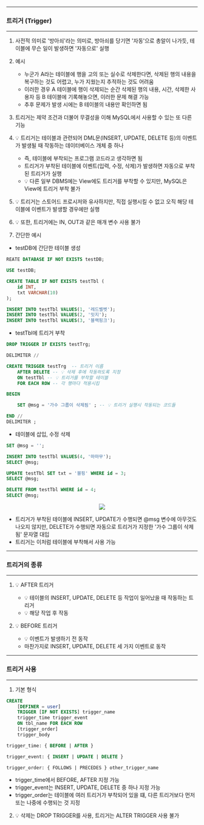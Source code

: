 -----
### 트리거 (Trigger)
-----
1. 사전적 의미로 '방아쇠'라는 의미로, 방아쇠를 당기면 '자동'으로 총알이 나가듯, 테이블에 무슨 일이 발생하면 '자동으로' 실행
2. 예시
   - 누군가 A라는 테이블에 행을 고의 또는 실수로 삭제한다면, 삭제된 행의 내용을 복구하는 것도 어렵고, 누가 지웠는지 추적하는 것도 어려움
   - 이러한 경우 A 테이블에 행이 삭제되는 순간 삭제된 행의 내용, 시간, 삭제한 사용자 등 B 테이블에 기록해놓으면, 이러한 문제 해결 가능
   - 추후 문제가 발생 시에는 B 테이블의 내용만 확인하면 됨

3. 트리거는 제약 조건과 더불어 무결성을 이해 MySQL에서 사용할 수 있는 또 다른 기능
4. 💡 트리거는 테이블과 관련되어 DML문(INSERT, UPDATE, DELETE 등)의 이벤트가 발생될 때 작동하는 데이터베이스 개체 중 하나
   - 즉, 테이블에 부착되는 프로그램 코드라고 생각하면 됨
   - 트리거가 부착된 테이블에 이벤트(입력, 수정, 삭제)가 발생하면 자동으로 부착된 트리거가 실행
   - 💡 다른 일부 DBMS에는 View에도 트리거를 부착할 수 있지만, MySQL은 View에 트리거 부착 불가
5. 💡 트리거는 스토어드 프로시저와 유사하지만, 직접 실행시킬 수 없고 오직 해당 테이블에 이벤트가 발생할 경우에만 실행
6. 💡 또한, 트리거에는 IN, OUT과 같은 매개 변수 사용 불가
7. 간단한 예시
  - testDB에 간단한 테이블 생성
```sql
REATE DATABASE IF NOT EXISTS testDB;

USE testDB;

CREATE TABLE IF NOT EXISTS testTbl (
    id INT,
    txt VARCHAR(10)
);

INSERT INTO testTbl VALUES(1, '레드벨벳');
INSERT INTO testTbl VALUES(2, '잇지');
INSERT INTO testTbl VALUES(3, '블랙핑크');
```
  - testTbl에 트리거 부착
```sql
DROP TRIGGER IF EXISTS testTrg;

DELIMITER //

CREATE TRIGGER testTrg  -- 트리거 이름
    AFTER DELETE -- 💡 삭제 후에 작동하도록 지정
    ON testTbl -- 💡 트리거를 부착할 테이블
    FOR EACH ROW -- 각 행마다 적용시킴

BEGIN

	SET @msg = '가수 그룹이 삭제됨' ; -- 💡 트리거 실행시 작동되는 코드들

END // 
DELIMITER ;
```
  - 테이블에 삽입, 수정 삭제
```sql
SET @msg = '';

INSERT INTO testTbl VALUES(4, '마마무');
SELECT @msg;

UPDATE testTbl SET txt = '블핑' WHERE id = 3;
SELECT @msg;

DELETE FROM testTbl WHERE id = 4;
SELECT @msg;
```
<div align="center">
<img src="https://github.com/user-attachments/assets/8371f578-ca25-46a4-8989-6da188ad907a">
</div>

  - 트리거가 부착된 테이블에 INSERT, UPDATE가 수행되면 @msg 변수에 아무것도 나오지 않지만, DELETE가 수행되면 자동으로 트리거가 지정한 '가수 그룹이 삭제됨' 문자열 대입
  - 트리거는 이처럼 테이블에 부착해서 사용 가능

-----
### 트리거의 종류
-----
1. 💡 AFTER 트리거
   - 💡 테이블의 INSERT, UPDATE, DELETE 등 작업이 일어났을 때 작동하는 트리거
   - 💡 해당 작업 후 작동

2. 💡 BEFORE 트리거
   - 💡 이벤트가 발생하기 전 동작
   - 마찬가지로 INSERT, UPDATE, DELETE 세 가지 이벤트로 동작

-----
### 트리거 사용
-----
1. 기본 형식
```sql
CREATE
    [DEFINER = user]
    TRIGGER [IF NOT EXISTS] trigger_name
    trigger_time trigger_event
    ON tbl_name FOR EACH ROW
    [trigger_order]
    trigger_body

trigger_time: { BEFORE | AFTER }

trigger_event: { INSERT | UPDATE | DELETE }

trigger_order: { FOLLOWS | PRECEDES } other_trigger_name
```
  - trigger_time에서 BEFORE, AFTER 지정 가능
  - trigger_event는 INSERT, UPDATE, DELETE 중 하나 지정 가능
  - trigger_order는 테이블에 여러 트리거가 부착되어 있을 떄, 다른 트리거보다 먼저 또는 나중에 수행되는 것 지정

2. 💡 삭제는 DROP TRIGGER를 사용, 트리거는 ALTER TRIGGER 사용 불가

